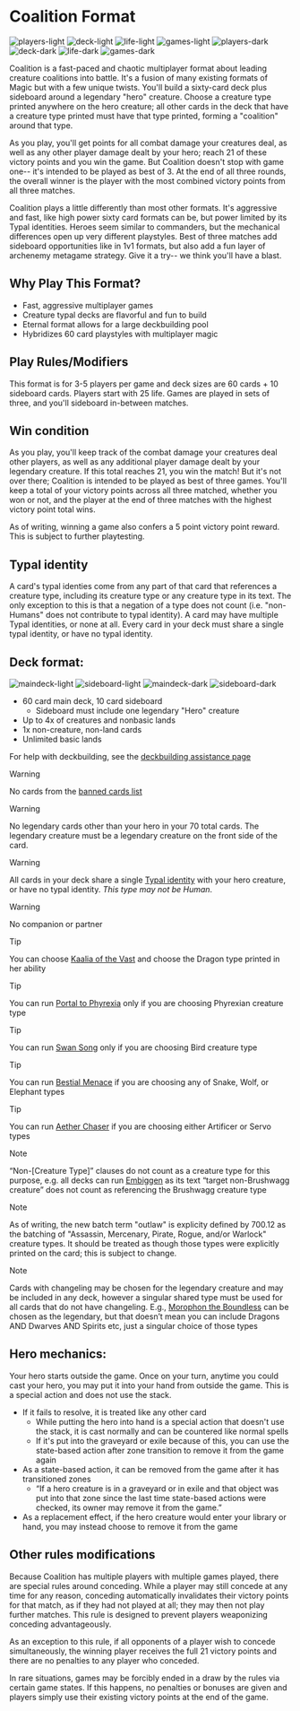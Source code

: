 # Coalition Format

![players-light](images/players_light.png#gh-light-mode-only "3-5 Players") ![deck-light](images/deck_light.png#gh-light-mode-only "60 Card Deck") ![life-light](images/life_light.png#gh-light-mode-only "25 Life") ![games-light](images/games_light.png#gh-light-mode-only "90 Minutes")
![players-dark](images/players_dark.png#gh-dark-mode-only "3-5 Players") ![deck-dark](images/deck_dark.png#gh-dark-mode-only "60 Card Deck") ![life-dark](images/life_dark.png#gh-dark-mode-only "25 Life") ![games-dark](images/games_dark.png#gh-dark-mode-only "90 Minutes")


Coalition is a fast-paced and chaotic multiplayer format about leading creature coalitions into battle. It's a fusion of many existing formats of Magic but with a few unique twists. You'll build a sixty-card deck plus sideboard around a legendary "hero" creature. Choose a creature type printed anywhere on the hero creature; all other cards in the deck that have a creature type printed must have that type printed, forming a "coalition" around that type. 

As you play, you'll get points for all combat damage your creatures deal, as well as any other player damage dealt by your hero; reach 21 of these victory points and you win the game. But Coalition doesn't stop with game one-- it's intended to be played as best of 3. At the end of all three rounds, the overall winner is the player with the most combined victory points from all three matches.

Coalition plays a little differently than most other formats. It's aggressive and fast, like high power sixty card formats can be, but power limited by its Typal identities. Heroes seem similar to commanders, but the mechanical differences open up very different playstyles. Best of three matches add sideboard opportunities like in 1v1 formats, but also add a fun layer of archenemy metagame strategy. Give it a try-- we think you'll have a blast. 

## Why Play This Format?
* Fast, aggressive multiplayer games
* Creature typal decks are flavorful and fun to build
* Eternal format allows for a large deckbuilding pool
* Hybridizes 60 card playstyles with multiplayer magic

## Play Rules/Modifiers
This format is for 3-5 players per game and deck sizes are 60 cards + 10 sideboard cards. Players start with 25 life. Games are played in sets of three, and you'll sideboard in-between matches.  

## Win condition
As you play, you'll keep track of the combat damage your creatures deal other players, as well as any additional player damage dealt by your legendary creature. If this total reaches 21, you win the match! But it's not over there; Coalition is intended to be played as best of three games. You'll keep a total of your victory points across all three matched, whether you won or not, and the player at the end of three matches with the highest victory point total wins. 

As of writing, winning a game also confers a 5 point victory point reward. This is subject to further playtesting.

## Typal identity
A card's typal identies come from any part of that card that references a creature type, including its creature type or any creature type in its text. The only exception to this is that a negation of a type does not count (i.e. "non-Humans" does not contribute to typal identity). A card may have multiple Typal identities, or none at all. Every card in your deck must share a single typal identity, or have no typal identity.

## Deck format:
![maindeck-light](images/maindeck_light.png#gh-light-mode-only "60 card main deck") ![sideboard-light](images/sideboard_light.png#gh-light-mode-only "10 card sideboard")
![maindeck-dark](images/maindeck_dark.png#gh-dark-mode-only "60 card main deck") ![sideboard-dark](images/sideboard_dark.png#gh-dark-mode-only "10 card sideboard")

* 60 card main deck, 10 card sideboard
	* Sideboard must include one legendary "Hero" creature
* Up to 4x of creatures and nonbasic lands
* 1x non-creature, non-land cards
* Unlimited basic lands

For help with deckbuilding, see the [deckbuilding assistance page](DECKBUILDING.MD)
> [!WARNING]
> No cards from the [banned cards list](BANLIST.MD)

> [!WARNING]
> No legendary cards other than your hero in your 70 total cards. The legendary creature must be a legendary creature on the front side of the card.

> [!WARNING]
> All cards in your deck share a single [Typal identity](README.MDe#typal-identity) with your hero creature, or have no typal identity. *This type may not be Human*.

> [!WARNING] 
> No companion or partner

> [!TIP]
> You can choose [Kaalia of the Vast](https://scryfall.com/card/2x2/235/kaalia-of-the-vast) and choose the Dragon type printed in her ability

> [!TIP] 
> You can run [Portal to Phyrexia](https://scryfall.com/card/bro/240/portal-to-phyrexia) only if you are choosing Phyrexian creature type

> [!TIP] 
>You can run [Swan Song](https://scryfall.com/card/c16/98/swan-song) only if you are choosing Bird creature type

> [!TIP] 
> You can run [Bestial Menace](https://scryfall.com/card/mic/134/bestial-menace) if you are choosing any of Snake, Wolf, or Elephant types

>[!TIP] 
> You can run [Aether Chaser](https://scryfall.com/card/aer/76/aether-chaser) if you are choosing either Artificer or Servo types
	
> [!NOTE] 
> “Non-[Creature Type]” clauses do not count as a creature type for this purpose, e.g. all decks can run [Embiggen](https://scryfall.com/card/unf/137/embiggen) as its text “target non-Brushwagg creature” does not count as referencing the Brushwagg creature type

> [!NOTE] 
> As of writing, the new batch term "outlaw" is explicity defined by 700.12 as the batching of "Assassin, Mercenary, Pirate, Rogue, and/or Warlock" creature types. It should be treated as though those types were explicitly printed on the card; this is subject to change. 

> [!NOTE] 
> Cards with changeling may be chosen for the legendary creature and may be included in any deck, however a singular shared type must be used for all cards that do not have changeling. E.g., [Morophon the Boundless](https://scryfall.com/card/cmm/3/morophon-the-boundless) can be chosen as the legendary, but that doesn’t mean you can include Dragons AND Dwarves AND Spirits etc, just a singular choice of those types

## Hero mechanics:
Your hero starts outside the game. Once on your turn, anytime you could cast your hero, you may put it into your hand from outside the game. This is a special action and does not use the stack.
* If it fails to resolve, it is treated like any other card
	* While putting the hero into hand is a special action that doesn't use the stack, it is cast normally and can be countered like normal spells
	* If it's put into the graveyard or exile because of this, you can use the state-based action after zone transition to remove it from the game again
* As a state-based action, it can be removed from the game after it has transitioned zones
	* “If a hero creature is in a graveyard or in exile and that object was put into that zone since the last time state-based actions were checked, its owner may remove it from the game.”
* As a replacement effect, if the hero creature would enter your library or hand, you may instead choose to remove it from the game

## Other rules modifications
Because Coalition has multiple players with multiple games played, there are special rules around conceding. While a player may still concede at any time for any reason, conceding automatically invalidates their victory points for that match, as if they had not played at all; they may then not play further matches. This rule is designed to prevent players weaponizing conceding advantageously.

As an exception to this rule, if all opponents of a player wish to concede simultaneously, the winning player receives the full 21 victory points and there are no penalties to any player who conceded. 

In rare situations, games may be forcibly ended in a draw by the rules via certain game states. If this happens, no penalties or bonuses are given and players simply use their existing victory points at the end of the game.
